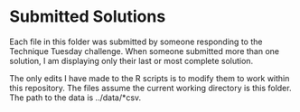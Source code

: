 # Submitted Solutions

Each file in this folder was submitted by someone responding to the
Technique Tuesday challenge. When someone submitted more than one
solution, I am displaying only their last or most complete
solution.

The only edits I have made to the R scripts is to modify them to work
within this repository. The files assume the current working directory
is this folder. The path to the data is ../data/*csv.
